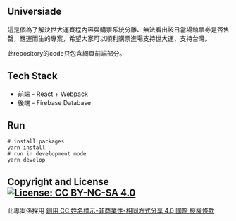 ## Universiade
這是個為了解決世大運賽程內容與購票系統分離、無法看出該日當場館票券是否售罄，應運而生的專案，希望大家可以順利購票進場支持世大運、支持台灣。

此repository的code只包含網頁前端部分。

## Tech Stack
* 前端 - React + Webpack
* 後端 - Firebase Database

## Run
```shell
# install packages
yarn install
# run in development mode
yarn develop
```

## Copyright and License [![License: CC BY-NC-SA 4.0](https://img.shields.io/badge/License-CC%20BY--NC--SA%204.0-lightgrey.svg)](https://creativecommons.org/licenses/by-nc-sa/4.0/)
此專案係採用 [創用 CC 姓名標示-非商業性-相同方式分享 4.0 國際 授權條款](https://creativecommons.org/licenses/by-nc-sa/4.0/deed.zh_TW)